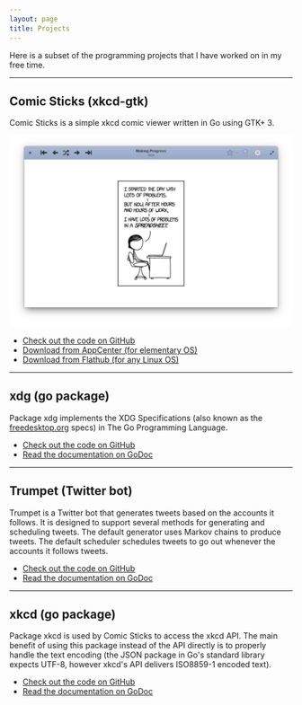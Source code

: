 ```yaml
---
layout: page
title: Projects
---
```


Here is a subset of the programming projects that I have worked on in my free
time.

---

## Comic Sticks (xkcd-gtk)

Comic Sticks is a simple xkcd comic viewer written in Go using GTK+ 3.

![xkcd-gtk screenshot](https://raw.githubusercontent.com/rkoesters/xkcd-gtk/master/screenshots/screenshot-1@2x.png)

- [Check out the code on GitHub](https://github.com/rkoesters/xkcd-gtk)
- [Download from AppCenter (for elementary OS)](https://appcenter.elementary.io/com.github.rkoesters.xkcd-gtk)
- [Download from Flathub (for any Linux OS)](https://flathub.org/apps/details/com.github.rkoesters.xkcd-gtk)

---

## xdg (go package)

Package xdg implements the XDG Specifications (also known as the
[freedesktop.org](https://www.freedesktop.org/) specs) in The Go Programming
Language.

- [Check out the code on GitHub](https://github.com/rkoesters/xdg)
- [Read the documentation on GoDoc](https://godoc.org/github.com/rkoesters/xdg)

---

## Trumpet (Twitter bot)

Trumpet is a Twitter bot that generates tweets based on the accounts it
follows. It is designed to support several methods for generating and
scheduling tweets. The default generator uses Markov chains to produce tweets.
The default scheduler schedules tweets to go out whenever the accounts it
follows tweets.

- [Check out the code on GitHub](https://github.com/rkoesters/trumpet)
- [Read the documentation on GoDoc](https://godoc.org/github.com/rkoesters/trumpet)

---

## xkcd (go package)

Package xkcd is used by Comic Sticks to access the xkcd API. The main benefit
of using this package instead of the API directly is to properly handle the
text encoding (the JSON package in Go's standard library expects UTF-8, however
xkcd's API delivers ISO8859-1 encoded text).

- [Check out the code on GitHub](https://github.com/rkoesters/xkcd)
- [Read the documentation on GoDoc](https://godoc.org/github.com/rkoesters/xkcd)

